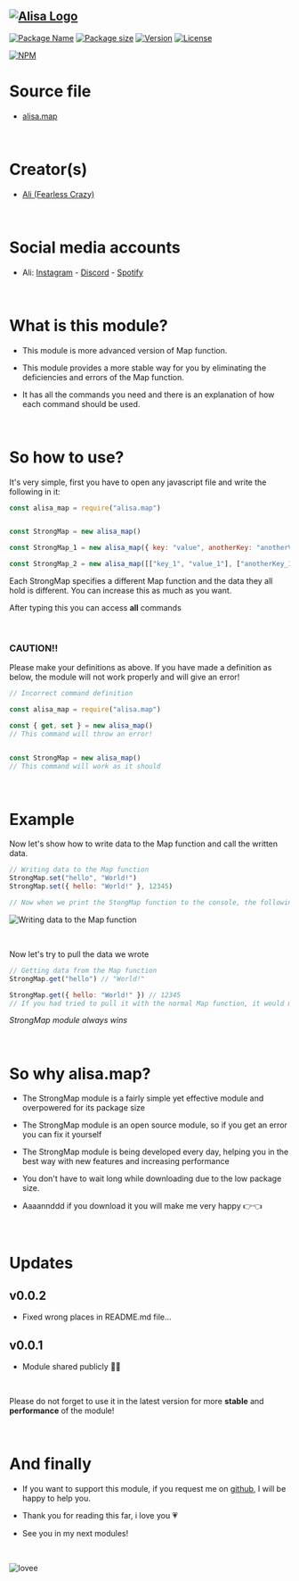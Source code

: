 ## [![Alisa Logo](https://i.hizliresim.com/aug2sp9.png)](https://www.npmjs.com/package/alisa.map/)


[![Package Name](https://img.shields.io/badge/Package%20name-alisa.map-red)](https://www.npmjs.com/package/alisa.map/)
[![Package size](https://img.shields.io/bundlephobia/min/alisa.map?label=Package%20size)](https://www.npmjs.com/package/alisa.map/)
[![Version](https://img.shields.io/npm/v/alisa.map.svg?label=Package%20version)](https://www.npmjs.com/package/alisa.map/)
[![License](https://img.shields.io/npm/l/alisa.map.svg?label=License)](https://www.npmjs.com/package/alisa.map/)

[![NPM](https://nodei.co/npm/alisa.map.png?downloads=true)](https://www.npmjs.com/package/alisa.map/)

# Source file

- [alisa.map](https://github.com/pordarman/alisa.map)

<br>

# Creator(s)

- [Ali (Fearless Crazy)](https://github.com/pordarman)

<br>

# Social media accounts

- Ali: [Instagram](https://www.instagram.com/ali.celk/) - [Discord](https://discord.com/users/488839097537003521) - [Spotify](https://open.spotify.com/user/215jixxk4morzgq5mpzsmwwqa?si=41e0583b36f9449b)

<br>

# What is this module?

- This module is more advanced version of Map function.

- This module provides a more stable way for you by eliminating the deficiencies and errors of the Map function.

- It has all the commands you need and there is an explanation of how each command should be used.

<br>

# So how to use?

It's very simple, first you have to open any javascript file and write the following in it:
<br>
```js
const alisa_map = require("alisa.map")


const StrongMap = new alisa_map()

const StrongMap_1 = new alisa_map({ key: "value", anotherKey: "anotherValue" }) 

const StrongMap_2 = new alisa_map([["key_1", "value_1"], ["anotherKey_1", "anotherValue_1"]])
```
Each StrongMap specifies a different Map function and the data they all hold is different. You can increase this as much as you want.

After typing this you can access **all** commands

<br>

### **CAUTION!!**
Please make your definitions as above. If you have made a definition as below, the module will not work properly and will give an error!

```js
// Incorrect command definition

const alisa_map = require("alisa.map")

const { get, set } = new alisa_map()
// This command will throw an error!


const StrongMap = new alisa_map()
// This command will work as it should
```

<br>

# Example

Now let's show how to write data to the Map function and call the written data.
<br>

```js
// Writing data to the Map function
StrongMap.set("hello", "World!")
StrongMap.set({ hello: "World!" }, 12345)

// Now when we print the StongMap function to the console, the following will appear on the screen:
```
![Writing data to the Map function](https://i.hizliresim.com/qkqhu8a.png)

<br>

Now let's try to pull the data we wrote
```js
// Getting data from the Map function
StrongMap.get("hello") // "World!"

StrongMap.get({ hello: "World!" }) // 12345
// If you had tried to pull it with the normal Map function, it would most likely return undefined, but thanks to this StrongMap module, it will return whatever data you typed, no matter what you typed.
```

*StrongMap module always wins*

<br>

# So why alisa.map?

- The StrongMap module is a fairly simple yet effective module and overpowered for its package size

- The StrongMap module is an open source module, so if you get an error you can fix it yourself

- The StrongMap module is being developed every day, helping you in the best way with new features and increasing performance

- You don't have to wait long while downloading due to the low package size.

- Aaaannddd if you download it you will make me very happy 👉👈

<br>


# Updates
## v0.0.2

- Fixed wrong places in README.md file...

## v0.0.1

- Module shared publicly 🥳🥳

<br>

Please do not forget to use it in the latest version for more **stable** and **performance** of the module!

<br>

# And finally

- If you want to support this module, if you request me on [github](https://github.com/pordarman), I will be happy to help you.

- Thank you for reading this far, i love you 💗

- See you in my next modules!

<br>

![lovee](https://gifdb.com/images/high/drake-heart-hands-aqm0moab2i6ocb44.webp)